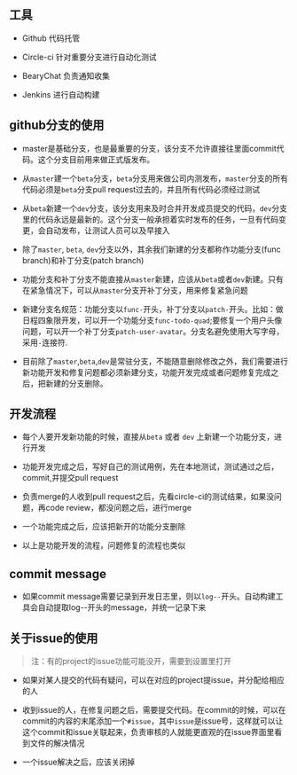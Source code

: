 工具
-----

* Github 代码托管

* Circle-ci 针对重要分支进行自动化测试

* BearyChat 负责通知收集

* Jenkins 进行自动构建

github分支的使用
-----

* master是基础分支，也是最重要的分支，该分支不允许直接往里面commit代码。这个分支目前用来做正式版发布。

* 从`master`建一个`beta`分支，`beta`分支用来做公司内测发布，`master`分支的所有代码必须是`beta`分支pull request过去的，并且所有代码必须经过测试

* 从`beta`新建一个`dev`分支，该分支用来及时合并开发成员提交的代码，`dev`分支里的代码永远是最新的。这个分支一般承担着实时发布的任务，一旦有代码变更，会自动发布，让测试人员可以及早接入

* 除了`master`, `beta`, `dev`分支以外，其余我们新建的分支都称作功能分支(func branch)和补丁分支(patch branch)

* 功能分支和补丁分支不能直接从`master`新建，应该从`beta`或者`dev`新建。只有在紧急情况下，可以从`master`分支开补丁分支，用来修复紧急问题

* 新建分支名规范：功能分支以`func-`开头，补丁分支以`patch-`开头。比如：做日程四象限开发，可以开一个功能分支`func-todo-quad`;要修复一个用户头像问题，可以开一个补丁分支`patch-user-avatar`。分支名避免使用大写字母，采用`-`连接符.

* 目前除了`master`,`beta`,`dev`是常驻分支，不能随意删除修改之外，我们需要进行新功能开发和修复问题都必须新建分支，功能开发完成或者问题修复完成之后，把新建的分支删除。

开发流程
-----

* 每个人要开发新功能的时候，直接从`beta` 或者 `dev` 上新建一个功能分支，进行开发

* 功能开发完成之后，写好自己的测试用例，先在本地测试，测试通过之后，commit,并提交pull request

* 负责merge的人收到pull request之后，先看circle-ci的测试结果，如果没问题，再code review，都没问题之后，进行merge

* 一个功能完成之后，应该把新开的功能分支删除

* 以上是功能开发的流程，问题修复的流程也类似

commit message
-----

* 如果commit message需要记录到开发日志里，则以`log--`开头。自动构建工具会自动提取log--开头的message，并统一记录下来


关于issue的使用
-----

> 注：有的project的issue功能可能没开，需要到设置里打开

* 如果对某人提交的代码有疑问，可以在对应的project提issue，并分配给相应的人

* 收到issue的人，在修复问题之后，需要提交代码。在commit的时候，可以在commit的内容的末尾添加一个`#issue`，其中`issue`是issue号，这样就可以让这个commit和issue关联起来，负责审核的人就能更直观的在issue界面里看到文件的解决情况

* 一个issue解决之后，应该关闭掉